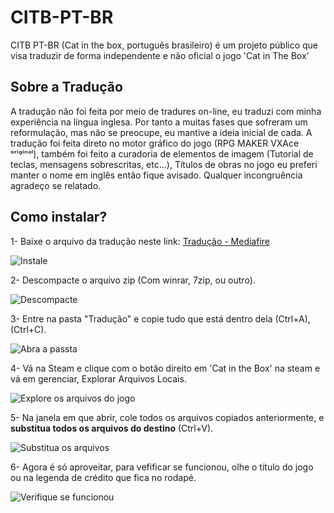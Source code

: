 # CITB-PT-BR
CITB PT-BR (Cat in the box, português brasileiro) é um projeto público que visa traduzir de forma independente e não oficial o jogo 'Cat in The Box'


## Sobre a Tradução
A tradução não foi feita por meio de tradures on-line, eu traduzi com minha experiência na língua inglesa. 
Por tanto a muitas fases que sofreram um reformulação, mas não se preocupe, eu mantive a ideia inicial de cada.
A tradução foi feita direto no motor gráfico do jogo (RPG MAKER VXAce ᵒʳⁱᵍⁱⁿᵃˡ), também foi feito a curadoria de 
elementos de imagem (Tutorial de teclas, mensagens sobrescritas, etc...), Títulos de obras no jogo eu preferi
manter o nome em inglês então fique avisado. Qualquer incongruência agradeço se relatado.

## Como instalar?
1- Baixe o arquivo da tradução neste link: [Tradução - Mediafire](https://www.mediafire.com/file/gc3grb3hpjpi2c4/Tradu%25C3%25A7%25C3%25A3o.zip/file)

![Instale](https://github.com/user-attachments/assets/958eca8e-861b-4dd5-a1eb-fa2b3b47d689)



2- Descompacte o arquivo zip (Com winrar, 7zip, ou outro).

![Descompacte](https://github.com/user-attachments/assets/d6005e1c-fe77-4902-8be3-bfcc4ab03954)



3- Entre na pasta "Tradução" e copie tudo que está dentro dela (Ctrl+A),(Ctrl+C).

![Abra a passta](https://github.com/user-attachments/assets/9d947a47-6b23-4e2c-aa04-7feb06e4b146)


4- Vá na Steam e clique com o botão direito em 'Cat in the Box' na steam e vá em gerenciar, Explorar Arquivos Locais.

![Explore os arquivos do jogo](https://github.com/user-attachments/assets/d1090f1c-42f0-454e-8b31-efab598c980e)



5- Na janela em que abrir, cole todos os arquivos copiados anteriormente, e **substitua todos os arquivos do destino** (Ctrl+V).

![Substitua os arquivos](https://github.com/user-attachments/assets/cd51b155-5159-412e-adc4-e95aa9101605)


6- Agora é só aproveitar, para vefificar se funcionou, olhe o título do jogo ou na legenda de crédito que fica no rodapé.

![Verifique se funcionou](https://github.com/user-attachments/assets/8f9be83c-6aa4-4b5d-9ccc-8d0ebcc2d112)

